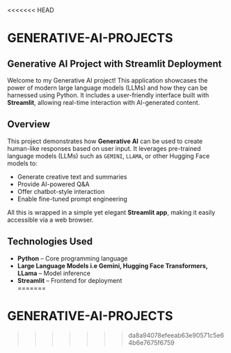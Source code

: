 <<<<<<< HEAD
# GENERATIVE-AI-PROJECTS

## Generative AI Project with Streamlit Deployment

Welcome to my Generative AI project! This application showcases the power of modern large language models (LLMs) and how they can be harnessed using Python. It includes a user-friendly interface built with **Streamlit**, allowing real-time interaction with AI-generated content.

## Overview

This project demonstrates how **Generative AI** can be used to create human-like responses based on user input. It leverages pre-trained language models (LLMs) such as `GEMINI`, `LLAMA`, or other Hugging Face models to:

-  Generate creative text and summaries  
- Provide AI-powered Q&A  
- Offer chatbot-style interaction  
- Enable fine-tuned prompt engineering

All this is wrapped in a simple yet elegant **Streamlit app**, making it easily accessible via a web browser.

## Technologies Used

- **Python** – Core programming language  
- **Large Language Models i.e Gemini, Hugging Face Transformers, LLama** – Model inference  
- **Streamlit** – Frontend for deployment  
=======
# GENERATIVE-AI-PROJECTS
>>>>>>> da8a94078efeeab63e90571c5e64b6e7675f6759
